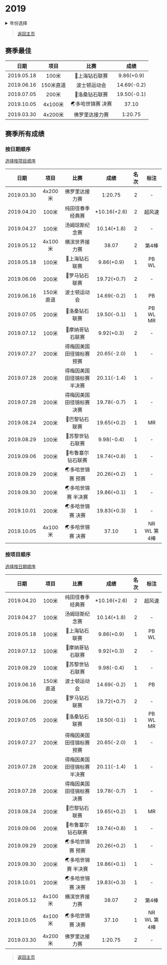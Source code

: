 # 2019

<details>
<summary>年份选择</summary>

- [2024](./2024.md)

- [2023](./2023.md)

- [2022](./2022.md)

- [2021](./2021.md)

- [2020](./2020.md)

- [2019](./2019.md)

- [2018](./2018.md)

- [2017](./2017.md)

- [2016](./2016.md)

- [2015](./2015.md)

- [2014](./2014.md)

- [2013](./2013.md)

- [2012](./2012.md)

</details>

> [返回主页](../Profile.md)

## 赛季最佳

|    日期    |   项目    |       比赛       |    成绩     |
| :--------: | :-------: | :--------------: | :---------: |
| 2019.05.18 |   100米   |  💎上海钻石联赛   | 9.86(+0.9)  |
| 2019.06.16 | 150米直道 |   波士顿运动会   | 14.69(-0.2) |
| 2019.07.05 |   200米   |  💎洛桑钻石联赛   | 19.50(-0.1) |
| 2019.10.05 |  4x100米  | 🌏多哈世锦赛 决赛 |    37.10    |
| 2019.03.30 |  4x200米  |  佛罗里达接力赛  |   1:20.75   |

## 赛季所有成绩

### 按日期顺序<a id='1'></a>

[选择按项目顺序](#2)

|    日期    |   项目    |            比赛             |     成绩     | 名次 |    标注     |
| :--------: | :-------: | :-------------------------: | :----------: | :--: | :---------: |
| 2019.03.30 |  4x200米  |       佛罗里达接力赛        |   1:20.75    |  2   |      -      |
| 2019.04.20 |   100米   |      纯田径春季经典赛       | *10.16(+2.6) |  2   |   超风速    |
| 2019.04.27 |   100米   |       汤姆琼斯纪念赛        | 10.14(+1.8)  |  2   |      -      |
| 2019.05.12 |  4x100米  |       横滨世界接力赛        |    38.07     |  2   |    第4棒    |
| 2019.05.18 |   100米   |        💎上海钻石联赛        |  9.86(+0.9)  |  1   |    PB WL    |
| 2019.06.06 |   200米   |        💎罗马钻石联赛        | 19.72(+0.7)  |  2   |      -      |
| 2019.06.16 | 150米直道 |        波士顿运动会         | 14.69(-0.2)  |  1   |     PB      |
| 2019.07.05 |   200米   |        💎洛桑钻石联赛        | 19.50(-0.1)  |  1   |  PB WL MR   |
| 2019.07.12 |   100米   |       💎摩纳哥钻石联赛       |  9.92(+0.3)  |  2   |      -      |
| 2019.07.27 |   200米   |  得梅因美国田径锦标赛 预赛  | 20.65(-2.0)  |  1   |      -      |
| 2019.07.28 |   200米   | 得梅因美国田径锦标赛 半决赛 | 20.11(-1.4)  |  1   |      -      |
| 2019.07.28 |   200米   |  得梅因美国田径锦标赛 决赛  | 19.78(-0.7)  |  1   |      -      |
| 2019.08.24 |   200米   |        💎巴黎钻石联赛        | 19.65(+0.2)  |  1   |     MR      |
| 2019.08.29 |   100米   |       💎苏黎世钻石联赛       |  9.98(-0.4)  |  1   |      -      |
| 2019.09.06 |   200米   |      💎布鲁塞尔钻石联赛      | 19.74(+0.8)  |  1   |      -      |
| 2019.09.29 |   200米   |      🌏多哈世锦赛 预赛       | 20.26(+0.2)  |  1   |      -      |
| 2019.09.30 |   200米   |     🌏多哈世锦赛 半决赛      | 19.86(+0.1)  |  1   |      -      |
| 2019.10.01 |   200米   |      🌏多哈世锦赛 决赛       | 19.83(+0.3)  |  1   |      -      |
| 2019.10.05 |  4x100米  |      🌏多哈世锦赛 决赛       |    37.10     |  1   | NR WL 第4棒 |

### 按项目顺序<a id='2'></a>

[选择按日期顺序](#1)

|    日期    |   项目    |            比赛             |     成绩     | 名次 |    标注     |
| :--------: | :-------: | :-------------------------: | :----------: | :--: | :---------: |
| 2019.04.20 |   100米   |      纯田径春季经典赛       | *10.16(+2.6) |  2   |   超风速    |
| 2019.04.27 |   100米   |       汤姆琼斯纪念赛        | 10.14(+1.8)  |  2   |      -      |
| 2019.05.18 |   100米   |        💎上海钻石联赛        |  9.86(+0.9)  |  1   |    PB WL    |
| 2019.07.12 |   100米   |       💎摩纳哥钻石联赛       |  9.92(+0.3)  |  2   |      -      |
| 2019.08.29 |   100米   |       💎苏黎世钻石联赛       |  9.98(-0.4)  |  1   |      -      |
| 2019.06.16 | 150米直道 |        波士顿运动会         | 14.69(-0.2)  |  1   |     PB      |
| 2019.06.06 |   200米   |        💎罗马钻石联赛        | 19.72(+0.7)  |  2   |      -      |
| 2019.07.05 |   200米   |        💎洛桑钻石联赛        | 19.50(-0.1)  |  1   |  PB WL MR   |
| 2019.07.27 |   200米   |  得梅因美国田径锦标赛 预赛  | 20.65(-2.0)  |  1   |      -      |
| 2019.07.28 |   200米   | 得梅因美国田径锦标赛 半决赛 | 20.11(-1.4)  |  1   |      -      |
| 2019.07.28 |   200米   |  得梅因美国田径锦标赛 决赛  | 19.78(-0.7)  |  1   |      -      |
| 2019.08.24 |   200米   |        💎巴黎钻石联赛        | 19.65(+0.2)  |  1   |     MR      |
| 2019.09.06 |   200米   |      💎布鲁塞尔钻石联赛      | 19.74(+0.8)  |  1   |      -      |
| 2019.09.29 |   200米   |      🌏多哈世锦赛 预赛       | 20.26(+0.2)  |  1   |      -      |
| 2019.09.30 |   200米   |     🌏多哈世锦赛 半决赛      | 19.86(+0.1)  |  1   |      -      |
| 2019.10.01 |   200米   |      🌏多哈世锦赛 决赛       | 19.83(+0.3)  |  1   |      -      |
| 2019.05.12 |  4x100米  |       横滨世界接力赛        |    38.07     |  2   |    第4棒    |
| 2019.10.05 |  4x100米  |      🌏多哈世锦赛 决赛       |    37.10     |  1   | NR WL 第4棒 |
| 2019.03.30 |  4x200米  |       佛罗里达接力赛        |   1:20.75    |  2   |      -      |

> [返回主页](../Profile.md)